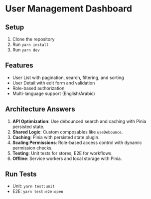# User Management Dashboard

## Setup
1. Clone the repository
2. Run `yarn install`
3. Run `yarn dev`

## Features
- User List with pagination, search, filtering, and sorting
- User Detail with edit form and validation
- Role-based authorization
- Multi-language support (English/Arabic)

## Architecture Answers
1. **API Optimization**: Use debounced search and caching with Pinia persisted state.
2. **Shared Logic**: Custom composables like `useDebounce`.
3. **Caching**: Pinia with persisted state plugin.
4. **Scaling Permissions**: Role-based access control with dynamic permission checks.
5. **Testing**: Unit tests for stores, E2E for workflows.
6. **Offline**: Service workers and local storage with Pinia.

## Run Tests
- Unit: `yarn test:unit`
- E2E: `yarn test:e2e:open`